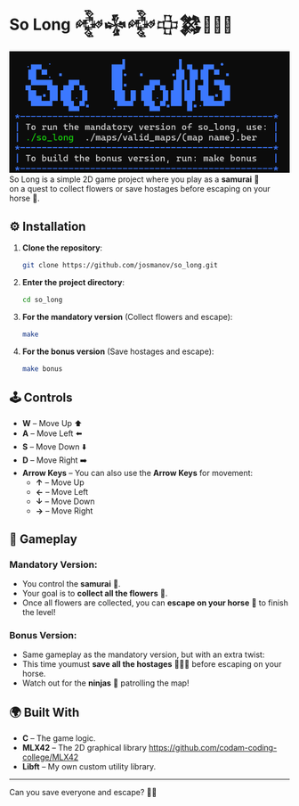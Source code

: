 # So Long 𒅒𒈔𒅒𒇫𒄆🥷🏼🎎
![so_long](images/so_long_terminal.png)
So Long is a simple 2D game project where you play as a **samurai** 👹  
on a quest to collect flowers or save hostages before escaping on your horse 🐴.

## ⚙️ Installation

1. **Clone the repository**:

    ```bash
    git clone https://github.com/josmanov/so_long.git
    ```

2. **Enter the project directory**:

    ```bash
    cd so_long
    ```

3. **For the mandatory version** (Collect flowers and escape):

    ```bash
    make
    ```

4. **For the bonus version** (Save hostages and escape):

    ```bash
    make bonus
    ```
## 🕹️ Controls

- **W** – Move Up ⬆️  
- **A** – Move Left ⬅️  
- **S** – Move Down ⬇️  
- **D** – Move Right ➡️  
- **Arrow Keys** – You can also use the **Arrow Keys** for movement:
  - **↑** – Move Up
  - **←** – Move Left
  - **↓** – Move Down
  - **→** – Move Right

## 👾 Gameplay

### **Mandatory Version**:
- You control the **samurai** 👹.
- Your goal is to **collect all the flowers** 🌸.
- Once all flowers are collected, you can **escape on your horse** 🐴 to finish the level!

### **Bonus Version**:
- Same gameplay as the mandatory version, but with an extra twist: 
- This time youmust **save all the hostages** 🧑‍🤝‍🧑 before escaping on your horse.
- Watch out for the **ninjas** 🥷 patrolling the map!

## 🌍 Built With
- **C** – The game logic.
- **MLX42** – The 2D graphical library https://github.com/codam-coding-college/MLX42
- **Libft** – My own custom utility library.

---

Can you save everyone and escape? 🐴💨
